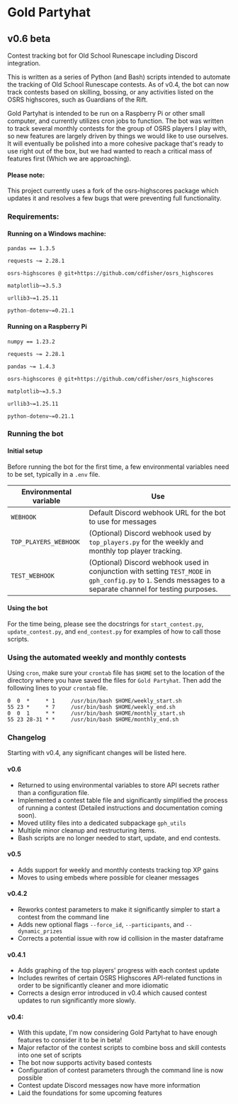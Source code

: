 # Gold Partyhat
## v0.6 beta
Contest tracking bot for Old School Runescape including Discord integration. 

This is written as a series of Python (and Bash) scripts intended to automate the tracking of Old 
School Runescape contests. As of v0.4, the bot can now track contests based on skilling, bossing,
or any activities listed on the OSRS highscores, such as Guardians of the Rift.

Gold Partyhat is intended to be run on a Raspberry Pi or other small computer, and currently
utilizes cron jobs to function. The bot was written to track several monthly contests for the group
of OSRS players I play with, so new features are largely driven by things we would like to use
ourselves. It will eventually be polished into a more cohesive package that's ready to
use right out of the box, but we had wanted to reach a critical mass of features first (Which we are
approaching).

#### Please note:
This project currently uses a fork of the osrs-highscores package which updates
it and resolves a few bugs that were preventing full functionality.
### Requirements:
#### Running on a Windows machine:
`pandas == 1.3.5`

`requests ~= 2.28.1`

`osrs-highscores @ git+https://github.com/cdfisher/osrs_highscores`

`matplotlib~=3.5.3`

`urllib3~=1.25.11`

`python-dotenv~=0.21.1`
#### Running on a Raspberry Pi
`numpy == 1.23.2`

`requests ~= 2.28.1`

`pandas ~= 1.4.3`

`osrs-highscores @ git+https://github.com/cdfisher/osrs_highscores`

`matplotlib~=3.5.3`

`urllib3~=1.25.11`

`python-dotenv~=0.21.1`
### Running the bot

#### Initial setup
Before running the bot for the first time, a few environmental variables need to be set, typically in a `.env` file.


| **Environmental variable** | **Use**                                                                                                                                                       |
|----------------------------|---------------------------------------------------------------------------------------------------------------------------------------------------------------|
| `WEBHOOK`                  | Default Discord webhook URL for the bot to use for messages                                                                                                   |
| `TOP_PLAYERS_WEBHOOK`      | (Optional) Discord webhook used by `top_players.py` for the weekly and monthly top player tracking.                                                           |
| `TEST_WEBHOOK`             | (Optional) Discord webhook used in conjunction with setting `TEST_MODE` in `gph_config.py` to `1`. Sends messages to a separate channel for testing purposes. |


#### Using the bot

For the time being, please see the docstrings for `start_contest.py`, 
`update_contest.py`, and `end_contest.py` for examples of how to call those
scripts.

### Using the automated weekly and monthly contests
Using `cron`, make sure your `crontab` file has `$HOME` set to the location of the directory
where you have saved the files for `Gold Partyhat`. Then add the following lines to your `crontab` file.
```
0  0  *     * 1     /usr/bin/bash $HOME/weekly_start.sh
55 23 *     * 7     /usr/bin/bash $HOME/weekly_end.sh
0  0  1     * *     /usr/bin/bash $HOME/monthly_start.sh
55 23 28-31 * *     /usr/bin/bash $HOME/monthly_end.sh
```

### Changelog
Starting with v0.4, any significant changes will be listed here.

#### v0.6

- Returned to using environmental variables to store API secrets rather than a configuration file.
- Implemented a contest table file and significantly simplified the process of
running a contest (Detailed instructions and documentation coming soon).
- Moved utility files into a dedicated subpackage `gph_utils`
- Multiple minor cleanup and restructuring items.
- Bash scripts are no longer needed to start, update, and end contests.

#### v0.5

- Adds support for weekly and monthly contests tracking top XP gains
- Moves to using embeds where possible for cleaner messages

#### v0.4.2

- Reworks contest parameters to make it significantly simpler to start a contest from the command line
- Adds new optional flags `--force_id`, `--participants`, and `--dynamic_prizes`
- Corrects a potential issue with row id collision in the master dataframe

#### v0.4.1

- Adds graphing of the top players' progress with each contest update
- Includes rewrites of certain OSRS Highscores API-related functions
in order to be significantly cleaner and more idiomatic
- Corrects a design error introduced in v0.4 which caused contest updates to 
run significantly more slowly.

#### v0.4:

- With this update, I'm now considering Gold Partyhat to have enough features to consider it to be in beta!
- Major refactor of the contest scripts to combine boss and skill contests into one set of scripts
- The bot now supports activity based contests
- Configuration of contest parameters through the command line is now possible
- Contest update Discord messages now have more information
- Laid the foundations for some upcoming features